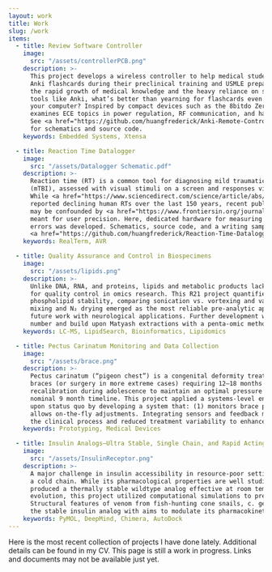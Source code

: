 ```yaml
---
layout: work
title: Work
slug: /work
items:
  - title: Review Software Controller
    image:
      src: "/assets/controllerPCB.png"
    description: >-
      This project develops a wireless controller to help medical students navigate
      Anki flashcards during their preclinical training and USMLE preparation. With
      the rapid growth of medical knowledge and the heavy reliance on spaced-repetition
      tools like Anki, what’s better than yearning for flashcards even when away from
      your computer? Inspired by compact devices such as the 8bitdo Zero 2, the project
      examines ECE topics in power regulation, RF communication, and hardware design.
      See <a href="https://github.com/huangfrederick/Anki-Remote-Controller">here</a>
      for schematics and source code.
    keywords: Embedded Systems, Xtensa

  - title: Reaction Time Datalogger
    image:
      src: "/assets/Datalogger Schematic.pdf"
    description: >-
      Reaction time (RT) is a common tool for diagnosing mild traumatic brain injury
      (mTBI), assessed with visual stimuli on a screen and responses via mouse or keyboard.
      While <a href="https://www.sciencedirect.com/science/article/abs/pii/S0160289613000470">past studies</a>
      reported declining human RTs over the last 150 years, recent publications suggest these findings
      may be confounded by <a href="https://www.frontiersin.org/journals/human-neuroscience/articles/10.3389/fnhum.2020.509091/full?utm_source=Email_to_authors_&utm_medium=Email&utm_content=T1_11.5e1_author&utm_campaign=Email_publication&field=&journalName=Frontiers_in_Human_Neuroscience&id=509091#B75">operating system–level latencies</a>
      meant for user precision. Here, dedicated hardware for measuring reaction time to minimize such
      errors was developed. Schematics, source code, and a writing sample can be found
      <a href="https://github.com/huangfrederick/Reaction-Time-Datalogger">here</a>.
    keywords: RealTerm, AVR

  - title: Quality Assurance and Control in Biospecimens
    image:
      src: "/assets/lipids.png"
    description: >-
      Unlike DNA, RNA, and proteins, lipids and metabolic products lack a standardized integrity metric
      for quality control in omics research. This R21 project quantified how extraction methods affect
      phospholipid stability, comparing sonication vs. vortexing and vacuum vs. N₂ gas drying. Vortex
      mixing and N₂ drying emerged as the most reliable pre-analytic approaches in preserving specimen quality, laying groundwork for SOPs in
      future work with neurological applications. Further development will define a lipidomic integrity
      number and build upon Matyash extractions with a penta-omic method.
    keywords: LC-MS, LipidSearch, Bioinformatics, Lipidomics

  - title: Pectus Carinatum Monitoring and Data Collection
    image:
      src: "/assets/brace.png"
    description: >-
      Pectus carinatum (“pigeon chest”) is a congenital deformity treated primarily with compression
      braces (or surgery in more extreme cases) requiring 12–18 months of therapy and frequent manual
      recalibration during adolescence to maintain an optimal pressure between 1–3 psi, despite a
      nominal 9 month timeline. This project applied a systems-level engineering approach to improve
      upon status quo by developing a system that: (1) monitors brace pressure in real time and (2)
      allows on-the-fly adjustments. Integrating sensors and feedback mechanisms, the design streamlined
      the clinical process and reduced treatment variability to enhance patient outcomes.
    keywords: Prototyping, Medical Devices

  - title: Insulin Analogs—Ultra Stable, Single Chain, and Rapid Acting?
    image:
      src: "/assets/InsulinReceptor.png"
    description: >-
      A major challenge in insulin accessibility in resource-poor settings has been its dependence on
      a cold chain. While its pharmacological properties are well studied, only recent advances have
      produced a thermally stable wildtype analog effective at room temperature. Inspired by natural
      evolution, this project utilized computational simulations to predict candidate molecules.
      Structural features of venom from fish-hunting cone snails, c. geographus, were integrated into
      the stable insulin analog with aims to modulate its pharmacokinetic profile.
    keywords: PyMOL, DeepMind, Chimera, AutoDock
---
```


Here is the most recent collection of projects I have done lately. Additional details can be found in my CV.
This page is still a work in progress. Links and documents may not be available just yet.
<br />
<br />
